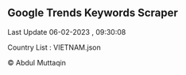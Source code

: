 

## Google Trends Keywords Scraper 
 
Last Update 06-02-2023 , 09:30:08

Country List :
VIETNAM.json



© Abdul Muttaqin 
